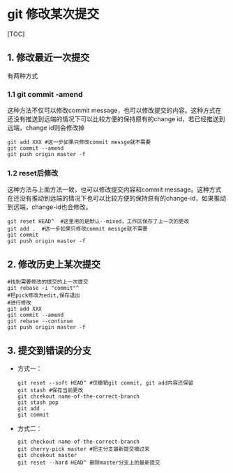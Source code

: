 # git 修改某次提交

[TOC]

## 1. 修改最近一次提交

有两种方式

### 1.1 git commit -amend

这种方法不仅可以修改commit message，也可以修改提交的内容。这种方式在还没有推送到远端的情况下可以比较方便的保持原有的change id，若已经推送到远端，change id则会修改掉

```
git add XXX #这一步如果只修改commit messge就不需要
git commit --amend
git push origin master -f 
```

### 1.2 reset后修改

这种方法与上面方法一致，也可以修改提交内容和commit message。这种方式在还没有推动到远端的情况下也可以比较方便的保持原有的change-id，如果推动到远端，change-id也会修改。

```
git reset HEAD^  #这里用的是默认--mixed，工作区保存了上一次的更改
git add .  #这一步如果只修改commit messge就不需要
git commit
git push origin master -f
```

##  2. 修改历史上某次提交

```
#找到需要修改的提交的上一次提交
git rebase -i "commit"^
#把pick修改为edit,保存退出
#进行修改
git add XXX
git commit --amend
git rebase --continue
git push origin master -f
```

## 3. 提交到错误的分支

- 方式一：

  ```
  git reset --soft HEAD^ #仅撤销git commit, git add内容还保留
  git stash #保存当前更改
  git chcekout name-of-the-correct-branch
  git stash pop
  git add .
  git commit 
  ```

- 方式二：

  ```
  git checkout name-of-the-correct-branch
  git cherry-pick master #把主分支最新提交摘过来
  git chcekout master 
  git reset --hard HEAD^ 删除master分支上的最新提交
  ```

  